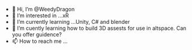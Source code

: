 - 👋 Hi, I’m @WeedyDragon
- 👀 I’m interested in ...xR
- 🌱 I’m currently learning ...Unity, C# and blender
- 💞️ I’m cuently learning how to build 3D assests for use in altspace. Can you offer guidence?
- 📫 How to reach me ...

<!---
WeedyDragon/WeedyDragon is a ✨ special ✨ repository because its `README.md` (this file) appears on your GitHub profile.
You can click the Preview link to take a look at your changes.
--->
